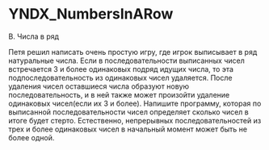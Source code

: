 # YNDX_NumbersInARow
B. Числа в ряд

Петя решил написать очень простую игру, где игрок выписывает в ряд натуральные числа. Если в последовательности выписанных чисел встречается 3 и более одинаковых подряд идущих числа, то эта подпоследовательность из одинаковых чисел удаляется. После удаления чисел оставшиеся числа образуют новую последовательность, и в ней также может произойти удаление одинаковых чисел(если их 3 и более).
Напишите программу, которая по выписанной последовательности чисел определяет сколько чисел в итоге будет стерто. Естественно, непрерывных последовательностей из трех и более одинаковых чисел в начальный момент может быть не более одной.
